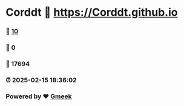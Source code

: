 # Corddt :link: https://Corddt.github.io 
### :page_facing_up: [10](https://Corddt.github.io/tag.html) 
### :speech_balloon: 0 
### :hibiscus: 17694 
### :alarm_clock: 2025-02-15 18:36:02 
### Powered by :heart: [Gmeek](https://github.com/Meekdai/Gmeek)
